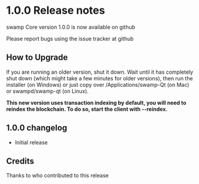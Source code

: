 1.0.0 Release notes
====================

swamp Core version 1.0.0 is now available on github

Please report bugs using the issue tracker at github


How to Upgrade
--------------

If you are running an older version, shut it down. Wait until it has completely
shut down (which might take a few minutes for older versions), then run the
installer (on Windows) or just copy over /Applications/swamp-Qt (on Mac) or
swampd/swamp-qt (on Linux).

**This new version uses transaction indexing by default, you will need to reindex 
the blockchain. To do so, start the client with --reindex.**


1.0.0 changelog
----------------
- Initial release


Credits
--------

Thanks to who contributed to this release


